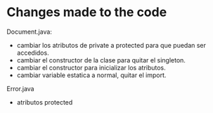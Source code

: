 # Changes made to the code
Document.java:
 - cambiar los atributos de private a protected para que puedan ser accedidos.
 - cambiar el constructor de la clase para quitar el singleton.
 - cambiar el constructor para inicializar los atributos.
 - cambiar variable estatica a normal, quitar el import.
 
 Error.java
 - atributos protected